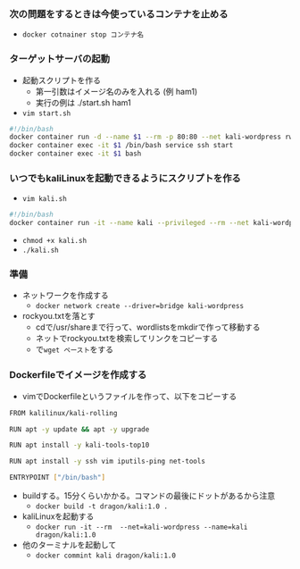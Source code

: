 ### 次の問題をするときは今使っているコンテナを止める
- `docker cotnainer stop コンテナ名`

### ターゲットサーバの起動
- 起動スクリプトを作る
  - 第一引数はイメージ名のみを入れる (例 ham1)
  - 実行の例は ./start.sh ham1 
- `vim start.sh`
```sh
#!/bin/bash
docker container run -d --name $1 --rm -p 80:80 --net kali-wordpress rw5jkk6756/$1:1.0
docker container exec -it $1 /bin/bash service ssh start
docker container exec -it $1 bash
```
### いつでもkaliLinuxを起動できるようにスクリプトを作る
- `vim kali.sh`
```sh
#!/bin/bash
docker container run -it --name kali --privileged --rm --net kali-wordpress イメージ名
```
- `chmod +x kali.sh`
- `./kali.sh`



### 準備
- ネットワークを作成する
  - `docker network create --driver=bridge kali-wordpress`
- rockyou.txtを落とす
  - cdで/usr/shareまで行って、wordlistsをmkdirで作って移動する
  - ネットでrockyou.txtを検索してリンクをコピーする
  - で`wget ペースト`をする 

### Dockerfileでイメージを作成する
- vimでDockerfileというファイルを作って、以下をコピーする
```sh
FROM kalilinux/kali-rolling

RUN apt -y update && apt -y upgrade

RUN apt install -y kali-tools-top10

RUN apt install -y ssh vim iputils-ping net-tools

ENTRYPOINT ["/bin/bash"]
```
- buildする。15分くらいかかる。コマンドの最後にドットがあるから注意
  - `docker build -t dragon/kali:1.0 . `
- kaliLinuxを起動する
  - `docker run -it --rm  --net=kali-wordpress --name=kali dragon/kali:1.0`
- 他のターミナルを起動して
  - `docker commint kali dragon/kali:1.0`

